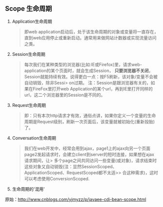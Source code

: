 ## Scope 生命周期

1. Application生命周期
    > 即web application启动后，处于该生命周期的对象或变量将一直存在，直到web应用停止或重新启动。通常用来做网站计数器或实现流量访问之类。
    
2. Session生命周期
    > 每次我们在某种类型的浏览器(比如:IE或Firefox)里，请求web-application的某个页面时，就会生成Session，
    > <b>只要浏览器不关闭</b>，Session就能持续有效。说得更白一点：按F5刷新，该对象/变量不会被自动销毁，除非Sessi> on过期。
    > 注：Session是跟浏览器有关的，如果在FireFox里打开web Application的某个url，再到IE里打开同样的url，这二个浏览器里的Session是不同的。

3. Request生命周期
    > 即：只有本次http请求才有效，通俗点讲，如果你定义一个变量的生命周期是Request级别，刷新一次页面后，该变量就被初始化(重新投胎)了。

4. Conversation生命周期
    > 我们在web开发中，经常会用到ajax，page1上的ajax向另一个页面page2发起请求时，会建立client到server的短时连接，如果想在ajax请求期间，让> 多个page之间共同访问一些变量(或对象)，请求结束时这些对象又自动销毁(注：显然SessionScoped、ApplicationScoped、RequestScoped都不太适>> 合这种需求)，这时可以考虑使用ConversionScoped.  

5. 生命周期的'混用'

原始：http://www.cnblogs.com/yjmyzz/p/javaee-cdi-bean-scope.html
